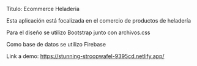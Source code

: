 Titulo: Ecommerce Heladeria

Esta aplicación está focalizada en el comercio de productos de heladería 

Para el diseño se utilizo Bootstrap junto con archivos.css

Como base de datos se utilizo Firebase 

Link a demo: https://stunning-stroopwafel-9395cd.netlify.app/